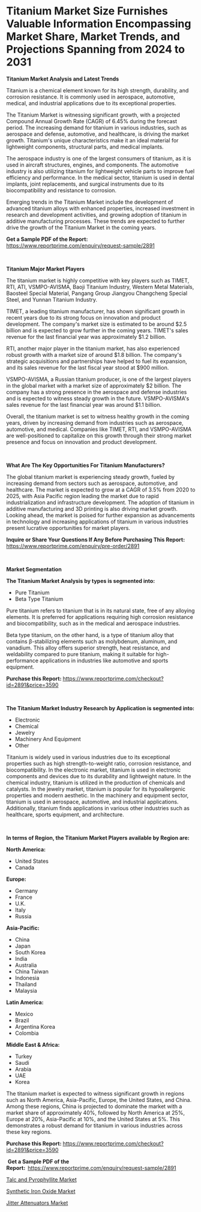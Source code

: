 <p><h1>Titanium Market Size Furnishes Valuable Information Encompassing Market Share, Market Trends, and Projections Spanning from 2024 to 2031</h1></p><p><strong>Titanium Market Analysis and Latest Trends</strong></p>
<p><p>Titanium is a chemical element known for its high strength, durability, and corrosion resistance. It is commonly used in aerospace, automotive, medical, and industrial applications due to its exceptional properties.</p><p>The Titanium Market is witnessing significant growth, with a projected Compound Annual Growth Rate (CAGR) of 6.45% during the forecast period. The increasing demand for titanium in various industries, such as aerospace and defense, automotive, and healthcare, is driving the market growth. Titanium's unique characteristics make it an ideal material for lightweight components, structural parts, and medical implants.</p><p>The aerospace industry is one of the largest consumers of titanium, as it is used in aircraft structures, engines, and components. The automotive industry is also utilizing titanium for lightweight vehicle parts to improve fuel efficiency and performance. In the medical sector, titanium is used in dental implants, joint replacements, and surgical instruments due to its biocompatibility and resistance to corrosion.</p><p>Emerging trends in the Titanium Market include the development of advanced titanium alloys with enhanced properties, increased investment in research and development activities, and growing adoption of titanium in additive manufacturing processes. These trends are expected to further drive the growth of the Titanium Market in the coming years.</p></p>
<p><strong>Get a Sample PDF of the Report:&nbsp;</strong> <a href="https://www.reportprime.com/enquiry/request-sample/2891">https://www.reportprime.com/enquiry/request-sample/2891</a></p>
<p>&nbsp;</p>
<p><strong>Titanium Major Market Players</strong></p>
<p><p>The titanium market is highly competitive with key players such as TIMET, RTI, ATI, VSMPO-AVISMA, Baoji Titanium Industry, Western Metal Materials, Baosteel Special Material, Pangang Group Jiangyou Changcheng Special Steel, and Yunnan Titanium Industry. </p><p>TIMET, a leading titanium manufacturer, has shown significant growth in recent years due to its strong focus on innovation and product development. The company's market size is estimated to be around $2.5 billion and is expected to grow further in the coming years. TIMET's sales revenue for the last financial year was approximately $1.2 billion.</p><p>RTI, another major player in the titanium market, has also experienced robust growth with a market size of around $1.8 billion. The company's strategic acquisitions and partnerships have helped to fuel its expansion, and its sales revenue for the last fiscal year stood at $900 million.</p><p>VSMPO-AVISMA, a Russian titanium producer, is one of the largest players in the global market with a market size of approximately $2 billion. The company has a strong presence in the aerospace and defense industries and is expected to witness steady growth in the future. VSMPO-AVISMA's sales revenue for the last financial year was around $1.1 billion.</p><p>Overall, the titanium market is set to witness healthy growth in the coming years, driven by increasing demand from industries such as aerospace, automotive, and medical. Companies like TIMET, RTI, and VSMPO-AVISMA are well-positioned to capitalize on this growth through their strong market presence and focus on innovation and product development.</p></p>
<p>&nbsp;</p>
<p><strong>What Are The Key Opportunities For Titanium Manufacturers?</strong></p>
<p><p>The global titanium market is experiencing steady growth, fueled by increasing demand from sectors such as aerospace, automotive, and healthcare. The market is expected to grow at a CAGR of 3.5% from 2020 to 2025, with Asia Pacific region leading the market due to rapid industrialization and infrastructure development. The adoption of titanium in additive manufacturing and 3D printing is also driving market growth. Looking ahead, the market is poised for further expansion as advancements in technology and increasing applications of titanium in various industries present lucrative opportunities for market players.</p></p>
<p><strong>Inquire or Share Your Questions If Any Before Purchasing This Report:</strong> <a href="https://www.reportprime.com/enquiry/pre-order/2891">https://www.reportprime.com/enquiry/pre-order/2891</a></p>
<p>&nbsp;</p>
<p><strong>Market Segmentation</strong></p>
<p><strong>The Titanium Market Analysis by types is segmented into:</strong></p>
<p><ul><li>Pure Titanium</li><li>Beta Type Titanium</li></ul></p>
<p><p>Pure titanium refers to titanium that is in its natural state, free of any alloying elements. It is preferred for applications requiring high corrosion resistance and biocompatibility, such as in the medical and aerospace industries.</p><p>Beta type titanium, on the other hand, is a type of titanium alloy that contains β-stabilizing elements such as molybdenum, aluminum, and vanadium. This alloy offers superior strength, heat resistance, and weldability compared to pure titanium, making it suitable for high-performance applications in industries like automotive and sports equipment.</p></p>
<p><strong>Purchase this Report:&nbsp;</strong><a href="https://www.reportprime.com/checkout?id=2891&price=3590">https://www.reportprime.com/checkout?id=2891&price=3590</a></p>
<p>&nbsp;</p>
<p><strong>The Titanium Market Industry Research by Application is segmented into:</strong></p>
<p><ul><li>Electronic</li><li>Chemical</li><li>Jewelry</li><li>Machinery And Equipment</li><li>Other</li></ul></p>
<p><p>Titanium is widely used in various industries due to its exceptional properties such as high strength-to-weight ratio, corrosion resistance, and biocompatibility. In the electronic market, titanium is used in electronic components and devices due to its durability and lightweight nature. In the chemical industry, titanium is utilized in the production of chemicals and catalysts. In the jewelry market, titanium is popular for its hypoallergenic properties and modern aesthetic. In the machinery and equipment sector, titanium is used in aerospace, automotive, and industrial applications. Additionally, titanium finds applications in various other industries such as healthcare, sports equipment, and architecture.</p></p>
<p>&nbsp;</p>
<p><strong>In terms of Region, the Titanium Market Players available by Region are:</strong></p>
<p>
    <p> <strong> North America: </strong>
        <ul>
            <li>United States</li>
            <li>Canada</li>
        </ul>
        </p> 
    <p> <strong> Europe: </strong>
        <ul>
            <li>Germany</li>
            <li>France</li>
            <li>U.K.</li>
            <li>Italy</li>
            <li>Russia</li>
        </ul>
        </p> 
    <p> <strong> Asia-Pacific: </strong>
        <ul>
            <li>China</li>
            <li>Japan</li>
            <li>South Korea</li>
            <li>India</li>
            <li>Australia</li>
            <li>China Taiwan</li>
            <li>Indonesia</li>
            <li>Thailand</li>
            <li>Malaysia</li>
        </ul>
        </p> 
    <p> <strong> Latin America: </strong>
        <ul>
            <li>Mexico</li>
            <li>Brazil</li>
            <li>Argentina Korea</li>
            <li>Colombia</li>
        </ul>
        </p> 
    <p> <strong> Middle East & Africa: </strong>
        <ul>
            <li>Turkey</li>
            <li>Saudi</li>
            <li>Arabia</li>
            <li>UAE</li>
            <li>Korea</li>
        </ul>
    </p>
    </p>
<p><p>The titanium market is expected to witness significant growth in regions such as North America, Asia-Pacific, Europe, the United States, and China. Among these regions, China is projected to dominate the market with a market share of approximately 40%, followed by North America at 25%, Europe at 20%, Asia-Pacific at 10%, and the United States at 5%. This demonstrates a robust demand for titanium in various industries across these key regions.</p></p>
<p><strong>Purchase this Report: </strong><a href="https://www.reportprime.com/checkout?id=2891&price=3590">https://www.reportprime.com/checkout?id=2891&price=3590</a></p>
<p>&nbsp;<strong>Get a Sample PDF of the Report:&nbsp;&nbsp;</strong><a href="https://www.reportprime.com/enquiry/request-sample/2891">https://www.reportprime.com/enquiry/request-sample/2891</a></p>
<p><strong></strong></p>
<p><p><a href="https://github.com/nancykennedykellievqfqt2/Market-Research-Report-List-1/blob/main/talc-and-pyrophyllite-market.md">Talc and Pyrophyllite Market</a></p><p><a href="https://github.com/seekum/Market-Research-Report-List-1/blob/main/synthetic-iron-oxide-market.md">Synthetic Iron Oxide Market</a></p><p><a href="https://view.publitas.com/reportprime-1/jitter-attenuators-market-size-share-trends-analysis-report-by-material-by-type-by-end-user-by-region-and-segment-forecasts-2023-2030/">Jitter Attenuators Market</a></p></p>